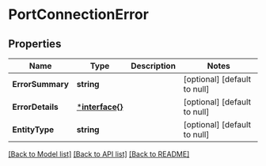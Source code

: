 # PortConnectionError

## Properties
Name | Type | Description | Notes
------------ | ------------- | ------------- | -------------
**ErrorSummary** | **string** |  | [optional] [default to null]
**ErrorDetails** | [***interface{}**](interface{}.md) |  | [optional] [default to null]
**EntityType** | **string** |  | [optional] [default to null]

[[Back to Model list]](../README.md#documentation-for-models) [[Back to API list]](../README.md#documentation-for-api-endpoints) [[Back to README]](../README.md)

